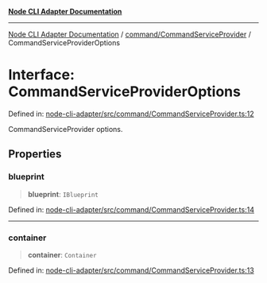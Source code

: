 [**Node CLI Adapter Documentation**](../../../README.md)

***

[Node CLI Adapter Documentation](../../../README.md) / [command/CommandServiceProvider](../README.md) / CommandServiceProviderOptions

# Interface: CommandServiceProviderOptions

Defined in: [node-cli-adapter/src/command/CommandServiceProvider.ts:12](https://github.com/stonemjs/node-cli-adapter/blob/942602ba5f120245f6f1f4ea802cbd5e86b9d774/src/command/CommandServiceProvider.ts#L12)

CommandServiceProvider options.

## Properties

### blueprint

> **blueprint**: `IBlueprint`

Defined in: [node-cli-adapter/src/command/CommandServiceProvider.ts:14](https://github.com/stonemjs/node-cli-adapter/blob/942602ba5f120245f6f1f4ea802cbd5e86b9d774/src/command/CommandServiceProvider.ts#L14)

***

### container

> **container**: `Container`

Defined in: [node-cli-adapter/src/command/CommandServiceProvider.ts:13](https://github.com/stonemjs/node-cli-adapter/blob/942602ba5f120245f6f1f4ea802cbd5e86b9d774/src/command/CommandServiceProvider.ts#L13)
